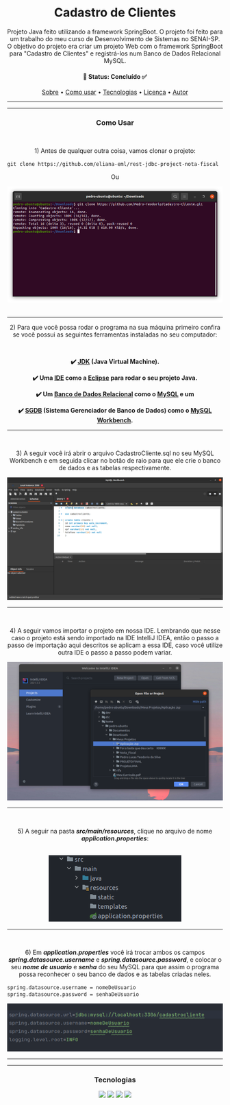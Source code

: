 <h1 align="center"> Cadastro de Clientes </h1>
<p id="sobre" align="center">
Projeto Java feito utilizando a framework SpringBoot. O projeto foi feito para um trabalho do meu curso de Desenvolvimento de Sistemas no SENAI-SP. O  objetivo do projeto era criar um projeto Web com o framework SpringBoot para "Cadastro de Clientes" e registrá-los num Banco de Dados Relacional MySQL.
</p>



<h4 align="center"> 
  🔹 Status: Concluído ✅
</h4>

<p align="center">
 <a href="#sobre">Sobre</a> •
 <a href="#roadmap">Como usar</a> • 
 <a href="#tecnologias">Tecnologias</a> • 
 <a href="https://github.com/Pedro-Teodorio/Cadastro-Cliente/blob/main/LICENSE">Licença</a> • 
 <a href="https://github.com/Pedro-Teodorio/">Autor</a>
</p>

***
***

<h3 align="center" id="roadmap">Como Usar</h3>


<br>
<p align="center">1) Antes de qualquer outra coisa, vamos clonar o projeto:</p>

```
git clone https://github.com/eliana-eml/rest-jdbc-project-nota-fiscal
```
<p align="center">Ou</p>

<div align="center">
     <img src="./assets/gitclone.png" />
</div>

<br>

***

<p align="center">2) Para que você possa rodar o programa na sua máquina primeiro confira se você possui as seguintes ferramentas instaladas no seu computador:</p>

<br>
<div align="center">
  
 <p align="center"><strong>✔️ <a href="https://www.oracle.com/java/technologies/downloads/">JDK</a> (Java Virtual Machine).</strong></p>
  
  <p align="center"><strong>✔️ Uma <a href="https://www.redhat.com/pt-br/topics/middleware/what-is-ide#:~:text=IDE%2C%20ou%20ambiente%20de%20desenvolvimento,facilitando%20o%20desenvolvimento%20de%20aplica%C3%A7%C3%B5es.">IDE</a> como a <a href="https://www.eclipse.org/downloads/">Eclipse</a> para rodar o seu projeto Java.</strong></p>
  
  <p align="center"><strong>✔️ Um <a href="https://www.oracle.com/br/database/what-is-a-relational-database/">Banco de Dados Relacional</a> como o <a href="https://dev.mysql.com/downloads/">MySQL</a> e um </strong></p>
  
  <p align="center"><strong>✔️ <a href="https://dicasdeprogramacao.com.br/o-que-e-um-sgbd/">SGDB</a> (Sistema Gerenciador de Banco de Dados) como o <a href="https://dev.mysql.com/downloads/workbench/"> MySQL Workbench</a>.</strong></p>
</div>


***

<br>

<p align="center">3) A seguir você irá abrir o arquivo CadastroCliente.sql no seu MySQL Workbench e em seguida clicar no botão de raio para que ele crie o banco de dados e as tabelas respectivamente.</p>

<div align="center">
  <img src="./assets/criacaobanco.png" />
</div>

***

<br>

<p align="center">4) A seguir vamos importar o projeto em nossa IDE. Lembrando que nesse caso o projeto está sendo importado na  IDE IntelliJ IDEA, então o passo a passo de importação aqui descritos se aplicam a essa IDE, caso você utilize outra IDE o passo a passo podem variar.</p>

<div align="center">
  <img src="./assets/import.png" />
</div>

***

<br>

<p align="center">5) A seguir na pasta <strong><i>src/main/resources</i></strong>, clique no arquivo de nome <strong><i>application.properties</i></strong>:</p>

<br>

<div align="center">
  <img src="./assets/pastas.png" />
</div>

***

<br>

<p align="center">6) Em <strong><i>application.properties</i></strong> você irá trocar ambos os campos <strong><i>spring.datasource.username</i></strong> e <strong><i>spring.datasource.password</strong></i>, e colocar o seu <strong><i>nome de usuario</strong></i> e <strong><i>senha</strong></i> do seu MySQL para que assim o programa possa reconhecer o seu banco de dados e as tabelas criadas neles.</p>

```
spring.datasource.username = nomeDeUsuario
spring.datasource.password = senhaDeUsuario
```
<div align="center">
  <img src="./assets/props.png" />
</div>

***
***

<h3 align="center">Tecnologias</h3>

<div align="center">
  <img src="https://img.shields.io/badge/Java-ED8B00?style=for-the-badge&logo=java&logoColor=white" />
  <img src="https://img.shields.io/badge/MySQL-20B2AA?style=for-the-badge&logo=mysql&logoColor=white" />
  <img src="https://img.shields.io/badge/Spring-6DB33F?style=for-the-badge&logo=spring&logoColor=white" />
  <img src="https://img.shields.io/badge/Apache%20Maven-C71A36?style=for-the-badge&logo=Apache%20Maven&logoColor=white" />
</div>
